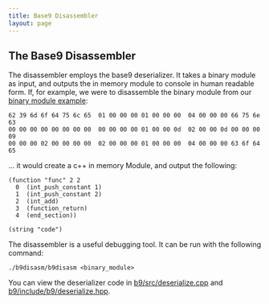 ```yaml
---
title: Base9 Disassembler
layout: page
---
```


## The Base9 Disassembler

The disassembler employs the base9 deserializer. It takes a binary module as input, and outputs the in memory module to console in human readable form. If, for example, we were to disassemble the binary module from our [binary module example]: 

[binary module example]: ./FrontendAndBinaryMod.md#binary-module-example

```
62 39 6d 6f 64 75 6c 65  01 00 00 00 01 00 00 00  04 00 00 00 66 75 6e 63
00 00 00 00 00 00 00 00  00 00 00 00 01 00 00 0d  02 00 00 0d 00 00 00 09
00 00 00 02 00 00 00 00  02 00 00 00 01 00 00 00  04 00 00 00 63 6f 64 65
```

... it would create a c++ in memory Module, and output the following:

```
(function "func" 2 2
  0  (int_push_constant 1)
  1  (int_push_constant 2)
  2  (int_add)
  3  (function_return)
  4  (end_section))

(string "code")
```

The disassembler is a useful debugging tool. It can be run with the following command:

`./b9disasm/b9disasm <binary_module>`


You can view the deserializer code in [b9/src/deserialize.cpp] and [b9/include/b9/deserialize.hpp]. 

[b9/src/deserialize.cpp]: https://github.com/b9org/b9/blob/master/b9/src/deserialize.cpp
[b9/include/b9/deserialize.hpp]: https://github.com/b9org/b9/blob/master/b9/include/b9/deserialize.hpp
